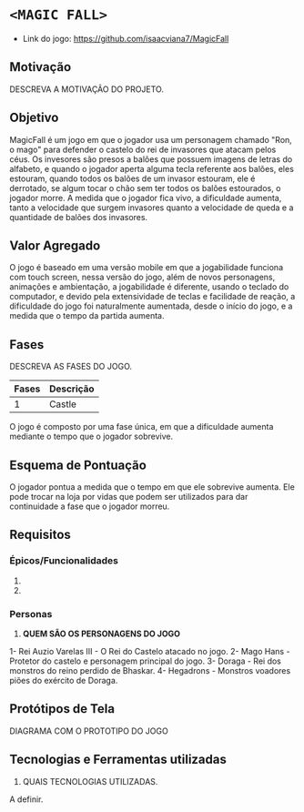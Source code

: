 # `<MAGIC FALL>`

* Link do jogo: https://github.com/isaacviana7/MagicFall

## Motivação

DESCREVA A MOTIVAÇÃO DO PROJETO.

## Objetivo

MagicFall é um jogo em que o jogador usa um personagem chamado "Ron, o mago" para defender o castelo do rei de invasores que atacam pelos céus. Os invesores são presos a balões que possuem imagens de letras do alfabeto, e quando o jogador aperta alguma tecla referente aos balões, eles estouram, quando todos os balões de um invasor estouram, ele é derrotado, se algum tocar o chão sem ter todos os balões estourados, o jogador morre. A medida que o jogador fica vivo, a dificuldade aumenta, tanto a velocidade que surgem invasores quanto a velocidade de queda e a quantidade  de balões dos invasores.

## Valor Agregado

O jogo é baseado em uma versão mobile em que a jogabilidade funciona com touch screen, nessa versão do jogo, além de novos personagens, animações e ambientação, a jogabilidade é diferente, usando o teclado do computador, e devido pela extensividade de teclas e facilidade de reação, a dificuldade do jogo foi naturalmente aumentada, desde o início do jogo, e a medida que o tempo da partida aumenta.

## Fases

DESCREVA AS FASES DO JOGO.

| Fases | Descrição |
| ----- | ----------- |
| 1     |   Castle    |



O jogo é composto por uma fase única, em que a dificuldade aumenta mediante o tempo que o jogador sobrevive.

## Esquema de Pontuação

O jogador pontua a medida que o tempo em que ele sobrevive aumenta. Ele pode trocar na loja por vidas que podem ser utilizados para dar continuidade a fase que o jogador morreu.

## Requisitos

### Épicos/Funcionalidades

1. 
2. 

### Personas

1. **QUEM SÃO OS PERSONAGENS DO JOGO**

1- Rei Auzio Varelas III - O Rei do Castelo atacado no jogo.
2- Mago Hans - Protetor do castelo e personagem principal do jogo.
3- Doraga - Rei dos monstros do reino perdido de Bhaskar.
4- Hegadrons - Monstros voadores piões do exército de Doraga. 
## Protótipos de Tela

DIAGRAMA COM O PROTOTIPO DO JOGO

## Tecnologias e Ferramentas utilizadas

1. QUAIS TECNOLOGIAS UTILIZADAS.

A definir.
